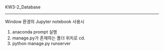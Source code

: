 KW3-2_Database

-----------------------------------------
Window 환경의 Jupyter notebook 사용시
1. anaconda prompt 실행
2. manage.py가 존재하는 폴더 위치로 cd.
3. python manage.py runserver

